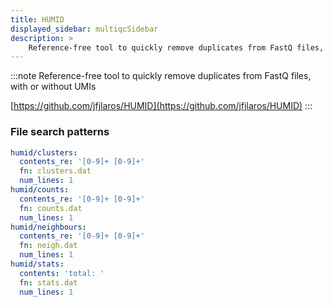 ```yaml
---
title: HUMID
displayed_sidebar: multiqcSidebar
description: >
    Reference-free tool to quickly remove duplicates from FastQ files, with or without UMIs
---
```


<!--
~~~~~ DO NOT EDIT ~~~~~
This file is autogenerated from the MultiQC module python docstring.
Do not edit the markdown, it will be overwritten.

File path for the source of this content: multiqc/modules/humid/humid.py
~~~~~~~~~~~~~~~~~~~~~~~
-->

:::note
Reference-free tool to quickly remove duplicates from FastQ files, with or without UMIs

[https://github.com/jfjlaros/HUMID](https://github.com/jfjlaros/HUMID)
:::

### File search patterns

```yaml
humid/clusters:
  contents_re: '[0-9]+ [0-9]+'
  fn: clusters.dat
  num_lines: 1
humid/counts:
  contents_re: '[0-9]+ [0-9]+'
  fn: counts.dat
  num_lines: 1
humid/neighbours:
  contents_re: '[0-9]+ [0-9]+'
  fn: neigh.dat
  num_lines: 1
humid/stats:
  contents: 'total: '
  fn: stats.dat
  num_lines: 1
```
    